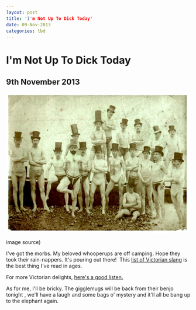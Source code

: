 ```yaml
---
layout: post
title: 'I'm Not Up To Dick Today'
date: 09-Nov-2013
categories: tbd
---
```


# I'm Not Up To Dick Today

## 9th November 2013

<img class="photo-horiz" src="/images/2013/11/tumblr_monor9QgIq1qkgs51o1_1280-1024x780.jpg" />

<p (<a href="http://mydaguerreotypeboyfriend.tumblr.com/page/3">image source</a>)</p>

I've got the morbs. My beloved whooperups are off camping. Hope they took their rain-nappers. It's pouring out there!  This <a href="http://mentalfloss.com/article/53529/56-delightful-victorian-slang-terms-you-should-be-using">list of Victorian slang</a> is the best thing I've read in ages.

For more Victorian delights,   <a href="http://mogantosh.com/?p=523">here's a good listen.</a>

As for me, I'll be bricky. The gigglemugs will be back from their benjo tonight , we'll have a laugh and some bags o' mystery and it'll all be bang up to the elephant again.
